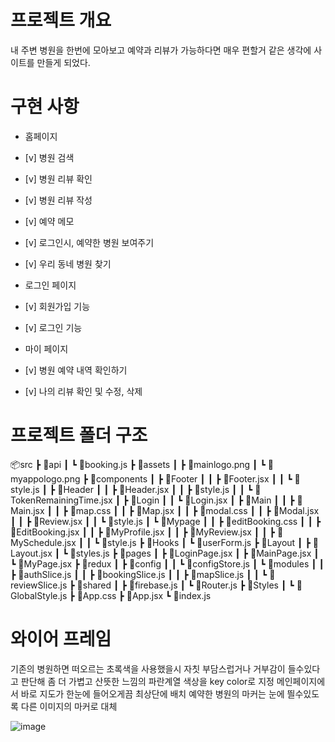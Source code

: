 
# 프로젝트 개요

내 주변 병원을 한번에 모아보고 예약과 리뷰가 가능하다면 매우 편할거 같은 생각에 사이트를 만들게 되었다.

# 구현 사항

- 홈페이지
- [v]  병원 검색
- [v]  병원 리뷰 확인
- [v]  병원 리뷰 작성
- [v]  예약 메모
- [v]  로그인시, 예약한 병원 보여주기
- [v]  우리 동네 병원 찾기

- 로그인 페이지
- [v]  회원가입 기능
- [v]  로그인 기능

- 마이 페이지
- [v]  병원 예약 내역 확인하기
- [v]  나의 리뷰 확인 및 수정, 삭제

# 프로젝트 폴더 구조

📦src
 ┣ 📂api
 ┃ ┗ 📜booking.js
 ┣ 📂assets
 ┃ ┣ 📜mainlogo.png
 ┃ ┗ 📜myappologo.png
 ┣ 📂components
 ┃ ┣ 📂Footer
 ┃ ┃ ┣ 📜Footer.jsx
 ┃ ┃ ┗ 📜style.js
 ┃ ┣ 📂Header
 ┃ ┃ ┣ 📜Header.jsx
 ┃ ┃ ┣ 📜style.js
 ┃ ┃ ┗ 📜TokenRemainingTime.jsx
 ┃ ┣ 📂Login
 ┃ ┃ ┗ 📜Login.jsx
 ┃ ┣ 📂Main
 ┃ ┃ ┣ 📜Main.jsx
 ┃ ┃ ┣ 📜map.css
 ┃ ┃ ┣ 📜Map.jsx
 ┃ ┃ ┣ 📜modal.css
 ┃ ┃ ┣ 📜Modal.jsx
 ┃ ┃ ┣ 📜Review.jsx
 ┃ ┃ ┗ 📜style.js
 ┃ ┗ 📂Mypage
 ┃ ┃ ┣ 📜editBooking.css
 ┃ ┃ ┣ 📜EditBooking.jsx
 ┃ ┃ ┣ 📜MyProfile.jsx
 ┃ ┃ ┣ 📜MyReview.jsx
 ┃ ┃ ┣ 📜MySchedule.jsx
 ┃ ┃ ┗ 📜style.js
 ┣ 📂Hooks
 ┃ ┗ 📜userForm.js
 ┣ 📂Layout
 ┃ ┣ 📜Layout.jsx
 ┃ ┗ 📜styles.js
 ┣ 📂pages
 ┃ ┣ 📜LoginPage.jsx
 ┃ ┣ 📜MainPage.jsx
 ┃ ┗ 📜MyPage.jsx
 ┣ 📂redux
 ┃ ┣ 📂config
 ┃ ┃ ┗ 📜configStore.js
 ┃ ┗ 📂modules
 ┃ ┃ ┣ 📜authSlice.js
 ┃ ┃ ┣ 📜bookingSlice.js
 ┃ ┃ ┣ 📜mapSlice.js
 ┃ ┃ ┗ 📜reviewSlice.js
 ┣ 📂shared
 ┃ ┣ 📜firebase.js
 ┃ ┗ 📜Router.js
 ┣ 📂Styles
 ┃ ┗ 📜GlobalStyle.js
 ┣ 📜App.css
 ┣ 📜App.jsx
 ┗ 📜index.js


 # 와이어 프레임 

기존의 병원하면 떠오르는 초록색을 사용했을시 자칫 부담스럽거나 거부감이 들수있다고 판단해 좀 더 가볍고 산뜻한 느낌의 파란계열 색상을 key color로 지정
메인페이지에서 바로 지도가 한눈에 들어오게끔 최상단에 배치
예약한 병원의 마커는 눈에 띌수있도록 다른 이미지의 마커로 대체

 ![image](https://github.com/HIITMEMARIO/outsourcingProject_7/assets/135943045/b537e013-be99-40d7-bd26-ee48c24c035b)
